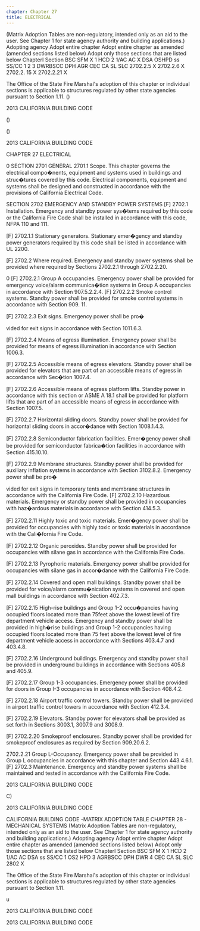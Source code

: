 ```yaml
---
chapter: Chapter 27
title: ELECTRICAL
---
```


(Matrix Adoption Tables are non-regulatory, intended only as an aid to the user. See Chapter 1 for state agency authority and building applications.)
Adopting agency Adopt entire chapter Adopt entire chapter as amended (amended sections listed below) Adopt only those sections that are listed below ChapterI Section  BSC SFM X  1  HCD 2 1/AC AC X  DSA OSHPD ss SS/CC 1 2 3  DWRBSCC DPH AGR CEC CA  SL  SLC
2702.2.5  X
2702.2.6  X
2702.2. 15  X
2702.2.21  X

The Office of the State Fire Marshal's adoption of this chapter or individual sections is applicable to structures regulated by other state agencies pursuant to Section 1.11.
()



2013 CALIFORNIA BUILDING CODE



()



()

2013 CALIFORNIA BUILDING CODE






CHAPTER 27
ELECTRICAL


0
SECTION 2701 GENERAL
2701.1 Scope. This chapter governs the electrical compo�nents, equipment and systems used in buildings and struc�tures covered by this code. Electrical components, equipment and systems shall be designed and constructed in accordance with the provisions of California Electrical Code.

SECTION 2702 EMERGENCY AND STANDBY POWER SYSTEMS
[F]
2702.1 Installation. Emergency and standby power sys�tems required by this code or the California Fire Code shall be installed in accordance with this code, NFPA 110 and 111.

[F]
2702.1.1 Stationary generators. Stationary emer�gency and standby power generators required by this code shall be listed in accordance with UL 2200.

[F]
2702.2 Where required. Emergency and standby power systems shall be provided where required by Sections 2702.2.1 through 2702.2.20.



0 [F] 2702.2.1 Group A occupancies. Emergency power shall be provided for emergency voice/alarm communica�tion systems in Group A occupancies in accordance with Section 907.5.2.2.4.
[F]
2702.2.2 Smoke control systems. Standby power shall be provided for smoke control systems in accordance with Section 909. 11.

[F]
2702.2.3 Exit signs. Emergency power shall be pro�



vided for exit signs in accordance with Section 1011.6.3.

[F]
2702.2.4 Means of egress illumination. Emergency power shall be provided for means of egress illumination in accordance with Section 1006.3.

[F]
2702.2.5 Accessible means of egress elevators. Standby power shall be provided for elevators that are part of an accessible means of egress in accordance with Sec�tion 1007.4.

[F]
2702.2.6 Accessible means of egress platform lifts. Standby power in accordance with this section or ASME A 18.1 shall be provided for platform lifts that are part of an accessible means of egress in accordance with Section 1007.5.



[F]
2702.2.7 Horizontal sliding doors. Standby power shall be provided for horizontal sliding doors in accor�dance with Section 1008.1.4.3.

[F]
2702.2.8 Semiconductor fabrication facilities. Emer�gency power shall be provided for semiconductor fabrica�tion facilities in accordance with Section 415.10.10.



[F]
2702.2.9 Membrane structures. Standby power shall be provided for auxiliary inflation systems in accordance with Section 3102.8.2. Emergency power shall be pro�







vided for exit signs in temporary tents and membrane structures in accordance with the California Fire Code.
[F]
2702.2.10 Hazardous materials. Emergency or standby power shall be provided in occupancies with haz�ardous materials in accordance with Section 414.5.3.

[F]
2702.2.11 Highly toxic and toxic materials. Emer�gency power shall be provided for occupancies with highly toxic or toxic materials in accordance with the Cali�fornia Fire Code.

[F]
2702.2.12 Organic peroxides. Standby power shall be provided for occupancies with silane gas in accordance with the California Fire Code.

[F]
2702.2.13 Pyrophoric materials. Emergency power shall be provided for occupancies with silane gas in accor�dance with the California Fire Code.

[F]
2702.2.14 Covered and open mall buildings. Standby power shall be provided for voice/alarm commu�nication systems in covered and open mall buildings in accordance with Section 402.7.3.


[F] 2702.2.15 High-rise buildings and Group 1-2 occu�pancies having occupied floors located more than 75feet above the lowest level of fire department vehicle access.
Emergency and standby power shall be provided in high�rise buildings and Group 1-2 occupancies having occupied floors located more than 75 feet above the lowest level of fire department vehicle access in accordance with Sections
403.4.7 and 403.4.8.

[F]
2702.2.16 Underground buildings. Emergency and standby power shall be provided in underground buildings in accordance with Sections 405.8 and 405.9.

[F]
2702.2.17 Group 1-3 occupancies. Emergency power shall be provided for doors in Group I-3 occupancies in accordance with Section 408.4.2.

[F]
2702.2.18 Airport traffic control towers. Standby power shall be provided in airport traffic control towers in accordance with Section 412.3.4.

[F]
2702.2.19 Elevators. Standby power for elevators shall be provided as set forth in Sections 3003.1, 3007.9 and 3008.9.

[F]
2702.2.20 Smokeproof enclosures. Standby power shall be provided for smokeproof enclosures as required by Section 909.20.6.2.


2702.2.21 Group L-Occupancy. Emergency power shall be provided in Group L occupancies in accordance with this chapter and Section 443.4.6.1.
[F] 2702.3 Maintenance. Emergency and standby power systems shall be maintained and tested in accordance with the
California Fire Code.


2013 CALIFORNIA BUILDING CODE





C)






2013 CALIFORNIA BUILDING CODE



CALIFORNIA BUILDING CODE -MATRIX ADOPTION TABLE CHAPTER 28 -MECHANICAL SYSTEMS
(Matrix Adoption Tables are non-regulatory, intended only as an aid to the user. See Chapter 1 for state agency authority and building applications.)
Adopting agency Adopt entire chapter Adopt entire chapter as amended (amended sections listed below) Adopt only those sections that are listed below ChapterI Section  BSC  SFM X  1  HCD 2  1/AC  AC  DSA ss  SS/CC  1  OS2  HPD 3  AGRBSCC DPH DWR 4 CEC  CA  SL  SLC
2802  X



The Office of the State Fire Marshal's adoption of this chapter or individual sections is applicable to structures regulated by other state agencies pursuant to Section 1.11.





u


2013 CALIFORNIA BUILDING CODE







2013 CALIFORNIA BUILDING CODE




